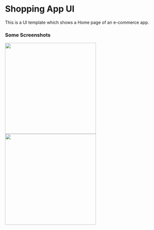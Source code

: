 # Shopping App UI

This is a UI template which shows a Home page of an e-commerce app.


### Some Screenshots

<img src="https://user-images.githubusercontent.com/82588291/124133608-9e92ad00-da9f-11eb-976c-dacf3a41c9a3.png" height="300em">        <img src="https://user-images.githubusercontent.com/82588291/124133636-a6525180-da9f-11eb-960b-9228eeab67e4.png" height="300em">
